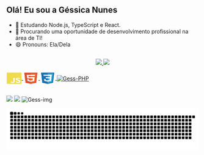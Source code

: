 ## Olá! Eu sou a Géssica Nunes

- 🌱 Estudando Node.js, TypeScript e React.
- 👯 Procurando uma oportunidade de desenvolvimento profissional na área de TI!
- 😄 Pronouns: Ela/Dela
##
<div align="center">
  <a href="https://beacouns.ai/geskness">
  <img height="180em" src="https://github-readme-stats.vercel.app/api?username=geskness&show_icons=true&theme=cobalt&include_all_commits=true&count_private=true"/>
  <img height="180em" src="https://github-readme-stats.vercel.app/api/top-langs/?username=geskness&layout=compact&langs_count=7&theme=cobalt"/>
</div>
  
<div style="display: inline_block"><br>
  <img align="center" alt="Gess-Js" height="30" width="40" src="https://raw.githubusercontent.com/devicons/devicon/master/icons/javascript/javascript-plain.svg">
  <img align="center" alt="Gess-HTML" height="30" width="40" src="https://raw.githubusercontent.com/devicons/devicon/master/icons/html5/html5-original.svg">
  <img align="center" alt="Gess-CSS" height="30" width="40" src="https://raw.githubusercontent.com/devicons/devicon/master/icons/css3/css3-original.svg">
  <img align="center" alt="Gess-PHP" height="50" width="60" src="https://cdn.jsdelivr.net/gh/devicons/devicon/icons/php/php-original.svg" />
</div>
  
##
  <div>
   <a href = "mailto:contatorafaballerini@gmail.com"><img src="https://img.shields.io/badge/-Gmail-%23333?style=for-the-badge&logo=gmail&logoColor=white" target="_blank"></a>
    <a href="https://www.linkedin.com/in/rafaella-ballerini-45875016a" target="_blank"><img src="https://img.shields.io/badge/-LinkedIn-%230077B5?style=for-the-badge&logo=linkedin&logoColor=white" target="_blank"></a> 
  
 <img aling="center" alt="Gess-img" height="200" src="https://i.pinimg.com/564x/28/63/07/286307ba139495181c1dcb11c947b0b8.jpg" />

![Snake animation](https://github.com/geskness/geskness/blob/output/github-contribution-grid-snake.svg)
  
 </div> 
  
